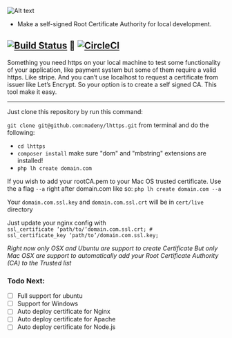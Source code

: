 
![Alt text](https://raw.githubusercontent.com/madeny/lhttps/master/lhttps.svg?sanitize=true)
* Make a self-signed Root Certificate Authority for local development.

[![Build Status](https://travis-ci.org/madeny/lhttps.svg?branch=master)](https://travis-ci.org/madeny/lhttps)  [![CircleCI](https://circleci.com/gh/madeny/lhttps.svg?style=svg)](https://circleci.com/gh/madeny/lhttps)
---
Something you need https on your local machine to test some functionality of your application, like payment system but some of them require a valid https. Like stripe. And you can’t use localhost to request a certificate from issuer like Let’s Encrypt. So your option is to create a self signed CA. This tool make it easy.

---

Just clone this repository by run this command:

`git clone git@github.com:madeny/lhttps.git` 
from terminal and do the following:

* `cd lhttps`
* `composer install` make sure "dom" and "mbstring" extensions are installed!
* `php lh create domain.com`

If you wish to add your rootCA.pem to your Mac OS trusted certificate. Use the a flag `--a` right after domain.com like so: `php lh create domain.com --a`

Your `domain.com.ssl.key` and `domain.com.ssl.crt` will be in `cert/live` directory

Just update your nginx config with       
`ssl_certificate ‘path/to/‘domain.com.ssl.crt; # `   
`ssl_certificate_key ‘path/to’/domain.com.ssl.key;`


*Right now only OSX and Ubuntu are support to create Certificate*
*But only Mac OSX are support to automatically add your Root Certificate Authority (CA) to the Trusted list*

### Todo Next:

- [ ] Full support for ubuntu
- [ ] Support for Windows
- [ ] Auto deploy certificate for Nginx
- [ ] Auto deploy certificate for Apache
- [ ] Auto deploy certificate for Node.js
